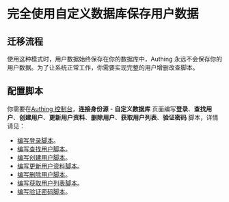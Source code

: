 # 完全使用自定义数据库保存用户数据

<LastUpdated/>


<!-- ::: hint-warning
只有**企业版**用户能够使用连接自定义数据库功能，详情请见 [https://authing.cn/pricing](https://authing.cn/pricing)。如果你想试用，请联系 [Authing 售后服务人员](csm@authing.cn)。
::: -->

## 迁移流程

使用这种模式时，用户数据始终保存在你的数据库中，Authing 永远不会保存你的用户数据。为了让系统正常工作，你需要实现完整的用户增删改查脚本。

## 配置脚本

你需要在[Authing 控制台](https://console.authing.cn/console/userpool)，**连接身份源** - **自定义数据库** 页面编写**登录**、**查找用户**、**创建用户**、**更新用户资料**、**删除用户**、**获取用户列表**、**验证密码** 脚本，详情请见：

- [编写登录脚本](./configuration/#编写数据库操作脚本)。
- [编写查找用户脚本](./configuration/#编写数据库操作脚本)。
- [编写创建用户脚本](./configuration/#编写数据库操作脚本)。
- [编写更新用户资料脚本](./configuration/#编写数据库操作脚本)。
- [编写删除用户脚本](./configuration/#编写数据库操作脚本)。
- [编写获取用户列表脚本](./configuration/#编写数据库操作脚本)。
- [编写验证密码脚本](./configuration/#编写数据库操作脚本)。
